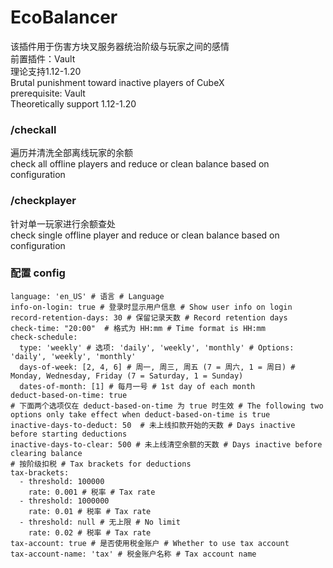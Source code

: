 # EcoBalancer
该插件用于伤害方块叉服务器统治阶级与玩家之间的感情<br>
前置插件：Vault<br>
理论支持1.12-1.20<br>
Brutal punishment toward inactive players of CubeX<br>
prerequisite: Vault<br>
Theoretically support 1.12-1.20

### /checkall
遍历并清洗全部离线玩家的余额<br>
check all offline players and reduce or clean balance based on configuration

### /checkplayer <playername>
针对单一玩家进行余额查处<br>
check single offline player and reduce or clean balance based on configuration

### 配置 config
```
language: 'en_US' # 语言 # Language
info-on-login: true # 登录时显示用户信息 # Show user info on login
record-retention-days: 30 # 保留记录天数 # Record retention days
check-time: "20:00"  # 格式为 HH:mm # Time format is HH:mm
check-schedule:
  type: 'weekly' # 选项: 'daily', 'weekly', 'monthly' # Options: 'daily', 'weekly', 'monthly'
  days-of-week: [2, 4, 6] # 周一, 周三, 周五 (7 = 周六, 1 = 周日) # Monday, Wednesday, Friday (7 = Saturday, 1 = Sunday)
  dates-of-month: [1] # 每月一号 # 1st day of each month
deduct-based-on-time: true
# 下面两个选项仅在 deduct-based-on-time 为 true 时生效 # The following two options only take effect when deduct-based-on-time is true
inactive-days-to-deduct: 50  # 未上线扣款开始的天数 # Days inactive before starting deductions
inactive-days-to-clear: 500 # 未上线清空余额的天数 # Days inactive before clearing balance
# 按阶级扣税 # Tax brackets for deductions
tax-brackets:
  - threshold: 100000
    rate: 0.001 # 税率 # Tax rate
  - threshold: 1000000
    rate: 0.01 # 税率 # Tax rate
  - threshold: null # 无上限 # No limit
    rate: 0.02 # 税率 # Tax rate
tax-account: true # 是否使用税金账户 # Whether to use tax account
tax-account-name: 'tax' # 税金账户名称 # Tax account name
```
